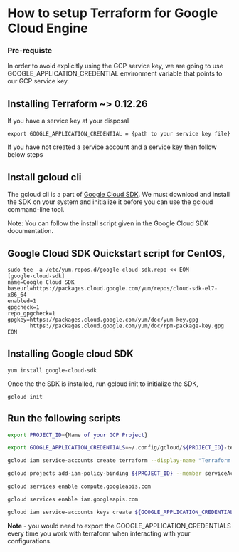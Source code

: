 # How to setup Terraform for  Google Cloud Engine


### Pre-requiste

In order to avoid explicitly using the GCP service key, we are going to use GOOGLE_APPLICATION_CREDENTIAL environment variable that points to our GCP service key.

## Installing Terraform ~> 0.12.26

If you have a service key at your disposal <br/>

   ```
   export GOOGLE_APPLICATION_CREDENTIAL = {path to your service key file}
   ```

If you have not created a service account and a service key then follow below steps

 ## Install gcloud cli

The gcloud cli is a part of [Google Cloud SDK](https://cloud.google.com/sdk/docs). We must download and install the SDK on your system and initialize it before you can use the gcloud command-line tool. 

Note: You can follow the install script given in the Google Cloud SDK documentation.

## Google Cloud SDK Quickstart script for CentOS,

   ```
   sudo tee -a /etc/yum.repos.d/google-cloud-sdk.repo << EOM
   [google-cloud-sdk]
   name=Google Cloud SDK
   baseurl=https://packages.cloud.google.com/yum/repos/cloud-sdk-el7-x86_64
   enabled=1
   gpgcheck=1
   repo_gpgcheck=1
   gpgkey=https://packages.cloud.google.com/yum/doc/yum-key.gpg
          https://packages.cloud.google.com/yum/doc/rpm-package-key.gpg
   EOM
   ```

 ## Installing Google cloud SDK 

   ```
   yum install google-cloud-sdk
   ```

 Once the the SDK is installed, run gcloud init to initialize the SDK,

   ```
   gcloud init
   ```

  ## Run the following scripts

   ````bash
   export PROJECT_ID={Name of your GCP Project}

   export GOOGLE_APPLICATION_CREDENTIALS=~/.config/gcloud/${PROJECT_ID}-terraform-admin.json

   gcloud iam service-accounts create terraform --display-name "Terraform admin account"

   gcloud projects add-iam-policy-binding ${PROJECT_ID} --member serviceAccount:terraform@${PROJECT_ID}.iam.gserviceaccount.com   --role roles/owner

   gcloud services enable compute.googleapis.com

   gcloud services enable iam.googleapis.com

   gcloud iam service-accounts keys create ${GOOGLE_APPLICATION_CREDENTIALS} --iam-account terraform@${PROJECT_ID}.iam.gserviceaccount.com```
   ````

**Note** - you would need to export the GOOGLE_APPLICATION_CREDENTIALS every time you work with terraform when interacting with your configurations.
